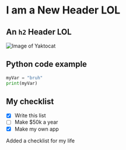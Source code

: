 # I am a New Header LOL
## An `h2` Header LOL

![Image of Yaktocat](https://octodex.github.com/images/yaktocat.png)

## Python code example
``` python
myVar = "bruh"
print(myVar)
```

## My checklist
- [x] Write this list
- [ ] Make $50k a year
- [x] Make my own app

Added a checklist for my life
